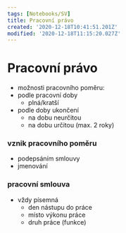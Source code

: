 ```yaml
---
tags: [Notebooks/SV]
title: Pracovní právo
created: '2020-12-18T10:41:51.201Z'
modified: '2020-12-18T11:15:20.027Z'
---
```


# Pracovní právo
- možnosti pracovního poměru: 
- podle pracovní doby
  - plná/kratší
- podle doby ukončení
  - na dobu neurčitou
  - na dobu určitou (max. 2 roky)

### vznik pracovního poměru
- podepsáním smlouvy
- jmenování

### pracovní smlouva
- vždy písemná
  - den nástupu do práce
  - místo výkonu práce
  - druh práce (funkce)
